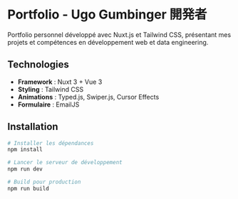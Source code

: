 # Portfolio - Ugo Gumbinger 開発者

Portfolio personnel développé avec Nuxt.js et Tailwind CSS, présentant mes projets et compétences en développement web et data engineering.

## Technologies

- **Framework** : Nuxt 3 + Vue 3
- **Styling** : Tailwind CSS
- **Animations** : Typed.js, Swiper.js, Cursor Effects
- **Formulaire** : EmailJS

## Installation

```bash
# Installer les dépendances
npm install

# Lancer le serveur de développement
npm run dev

# Build pour production
npm run build
```